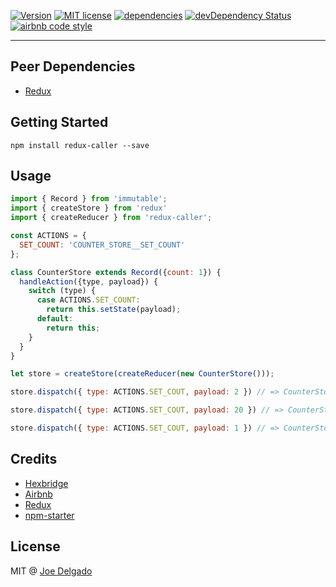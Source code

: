 [![Version](https://img.shields.io/npm/v/redux-caller.svg)](https://www.npmjs.com/package/redux-caller)
[![MIT license](https://img.shields.io/badge/license-MIT-brightgreen.svg)](https://github.com/djoeman84/redux-caller/blob/master/LICENSE)
[![dependencies](https://david-dm.org/djoeman84/redux-caller.svg)](https://david-dm.org/djoeman84/redux-caller)
[![devDependency Status](https://david-dm.org/djoeman84/redux-caller/dev-status.svg)](https://david-dm.org/djoeman84/redux-caller#info=devDependencies)
[![airbnb code style](https://img.shields.io/badge/code%20style-airbnb-fd5c63.svg)](https://github.com/airbnb/javascript)

---

## Peer Dependencies
- [Redux](https://github.com/reactjs/redux)


## Getting Started
```shell
npm install redux-caller --save
```

## Usage
```javascript
import { Record } from 'immutable';
import { createStore } from 'redux'
import { createReducer } from 'redux-caller';

const ACTIONS = {
  SET_COUNT: 'COUNTER_STORE__SET_COUNT'
};

class CounterStore extends Record({count: 1}) {
  handleAction({type, payload}) {
    switch (type) {
      case ACTIONS.SET_COUNT:
        return this.setState(payload);
      default:
        return this;
    }
  }
}

let store = createStore(createReducer(new CounterStore()));

store.dispatch({ type: ACTIONS.SET_COUT, payload: 2 }) // => CounterStore { count = 2 }

store.dispatch({ type: ACTIONS.SET_COUT, payload: 20 }) // => CounterStore { count = 20 }

store.dispatch({ type: ACTIONS.SET_COUT, payload: 1 }) // => CounterStore { count = 1 }

```

## Credits

- [Hexbridge](http://hexbridge.com)
- [Airbnb](http://airbnb.com)
- [Redux](https://github.com/reactjs/redux)
- [npm-starter](https://github.com/deiucanta/npm-starter)

## License

MIT @ [Joe Delgado](https://twitter.com/soy_chupacabra)
